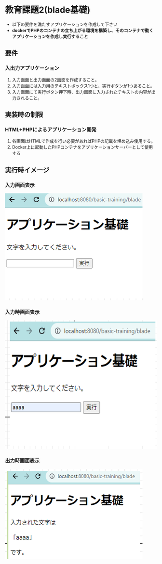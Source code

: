 # 教育課題2(blade基礎)

- 以下の要件を満たすアプリケーションを作成して下さい
- **dockerでPHPのコンテナの立ち上がる環境を構築し、そのコンテナで動くアプリケーションを作成し実行すること**

## 要件 

### 入出力アプリケーション

1. 入力画面と出力画面の2画面を作成すること。
2. 入力画面には入力用のテキストボックス1つと、実行ボタンが1つあること。
3. 入力画面にて実行ボタン押下時、出力画面に入力されたテキストの内容が出力されること。
  
## 実装時の制限

### HTML+PHPによるアプリケーション開発

1. 各画面はHTMLで作成を行い必要があればPHPの記載を埋め込み使用する。
2. Docker上に起動したPHPコンテナをアプリケーションサーバーとして使用する
  
## 実行時イメージ

### 入力画面表示

![入力画面表示](top.png)

### 入力時画面表示

![入力時画面表示](input.png)

### 出力時画面表示

![出力時画面表示](output.png)